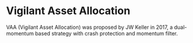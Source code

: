 # Vigilant Asset Allocation
VAA (Vigilant Asset Allocation) was proposed by JW Keller in 2017, a dual-momentum based strategy with crash protection and momentum filter.
